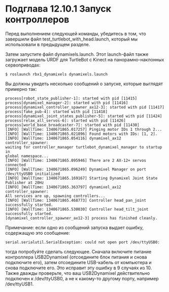 # Подглава 12.10.1 Запуск контроллеров

Перед выполнением следующей команды, убедитесь в том, что завершили файл test\_turtlebot\_with\_head.launch, который мы использовали в предыдущем разделе.

Затем запустите файл dynamixels.launch. Этот launch-файл также загружает модель URDF для TurtleBot с Kinect на панорамно-наклонных сервоприводах:

`$ roslaunch rbx1_dynamixels dynamixels.launch`

Вы должны увидеть несколько сообщений о запуске, которые выглядят примерно так:

```text
process[robot_state_publisher-1]: started with pid [11415]
process[dynamixel_manager-2]: started with pid [11416]
process[dynamixel_controller_spawner_ax12-3]: started with pid [11417]
process[fake_pub-4]: started with pid [11418]
process[dynamixel_joint_states_publisher-5]: started with pid [11424]
process[relax_all_servos-6]: started with pid [11426]
process[world_base_broadcaster-7]: started with pid [11430]
[INFO] [WallTime: 1340671865.017257] Pinging motor IDs 1 through 2...
[INFO] [WallTime: 1340671865.021896] Found motors with IDs: [1, 2].
[INFO] [WallTime: 1340671865.054116] dynamixel_ax12 controller_spawner:
waiting for controller_manager turtlebot_dynamixel_manager to startup in
global namespace...
[INFO] [WallTime: 1340671865.095946] There are 2 AX-12+ servos connected
[INFO] [WallTime: 1340671865.096249] Dynamixel Manager on port
/dev/ttyUSB0 initialized
[INFO] [WallTime: 1340671865.169167] Starting Dynamixel Joint State
Publisher at 20Hz
[INFO] [WallTime: 1340671865.363797] dynamixel_ax12 controller_spawner:
All services are up, spawning controllers...
[INFO] [WallTime: 1340671865.468773] Controller head_pan_joint
successfully started.
[INFO] [WallTime: 1340671865.530030] Controller head_tilt_joint
successfully started.
[dynamixel_controller_spawner_ax12-3] process has finished cleanly. 
```

Примечание: если одно из сообщений запуска выдает ошибку, содержащую это сообщение:

`serial.serialutil.SerialException: could not open port /dev/ttyUSB0:`

тогда попробуйте сделать следующее. Сначала включите питание контроллера USB2Dynamixel \(отсоедините блок питания и снова подключите его\), затем отсоедините USB-кабель от компьютера и снова подключите его. Это исправит эту ошибку в 9 случаях из 10. Также дважды проверьте, что ваш USB2Dynamixel действительно подключен к /dev/ttyUSB0, а не к какому-то другому порту, например /dev/ttyUSB1.

